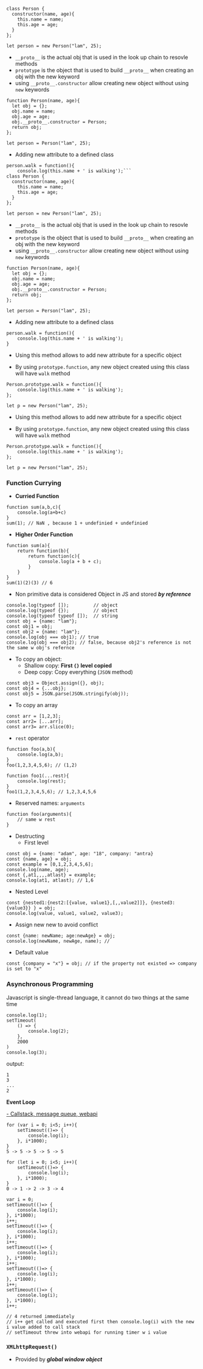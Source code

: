 ```
class Person {
  constructor(name, age){
    this.name = name;
    this.age = age;
  }
};

let person = new Person("lam", 25);
```
- `__proto__` is the actual obj that is used in the look up chain to resovle methods
- `prototype` is the object that is used to build `__proto__` when creating an obj with the new keyword
- using `__proto__.constructor` allow creating new object without using  `new` keywords
```
function Person(name, age){
  let obj = {};
  obj.name = name;
  obj.age = age;
  obj.__proto__.constructor = Person;
  return obj;
};

let person = Person("lam", 25);
```
- Adding new  attribute to a defined class
```
person.walk = function(){
    console.log(this.name + ' is walking');```
class Person {
  constructor(name, age){
    this.name = name;
    this.age = age;
  }
};

let person = new Person("lam", 25);
```
- `__proto__` is the actual obj that is used in the look up chain to resovle methods
- `prototype` is the object that is used to build `__proto__` when creating an obj with the new keyword
- using `__proto__.constructor` allow creating new object without using  `new` keywords
```
function Person(name, age){
  let obj = {};
  obj.name = name;
  obj.age = age;
  obj.__proto__.constructor = Person;
  return obj;
};

let person = Person("lam", 25);
```
- Adding new  attribute to a defined class
```
person.walk = function(){
    console.log(this.name + ' is walking');
}
```
- Using this method allows to add new attribute for a specific object

- By using `prototype.function`, any new object created using this class will have `walk` method
```
Person.prototype.walk = function(){
    console.log(this.name + ' is walking');
};

let p = new Person("lam", 25);
```

- Using this method allows to add new attribute for a specific object

- By using `prototype.function`, any new object created using this class will have `walk` method
```
Person.prototype.walk = function(){
    console.log(this.name + ' is walking');
};

let p = new Person("lam", 25);
```

### Function Currying
- **Curried Function**
```
function sum(a,b,c){
    console.log(a+b+c)
}
sum(1); // NaN , because 1 + undefinied + undefinied
```

- **Higher Order Function**
```
function sum(a){
    return function(b){
        return function(c){
            console.log(a + b + c);
        }
    }
}
sum(1)(2)(3) // 6
```

- Non primitive data is considered Object in JS and stored ***by reference*** 
```
console.log(typeof []);         // object
console.log(typeof {});         // object
console.log(typeof typeof []);  // string
const obj = {name: "lam"};
const obj1 = obj;
const obj2 = {name: "lam"};
console.log(obj === obj1); // true
console.log(obj === obj2); // false, because obj2's reference is not the same w obj's refernce
```
- To copy an object:
  - Shallow copy: **First `{}` level copied**
  - Deep copy: Copy everything (`JSON` method)
```
const obj3 = Object.assign({}, obj);
const obj4 = {...obj};
const obj5 = JSON.parse(JSON.stringify(obj));
```
- To copy an array
```
const arr = [1,2,3];
const arr2= [...arr];
const arr3= arr.slice(0);
```
- `rest` operator
```
function foo(a,b){
    console.log(a,b);
}
foo(1,2,3,4,5,6); // (1,2)

function foo1(...rest){
    console.log(rest);
}
foo1(1,2,3,4,5,6); // 1,2,3,4,5,6
```
- Reserved names: `arguments`
```
function foo(arguments){
    // same w rest
}
```
- Destructing
  - First level
```
const obj = {name: "adam", age: "18", company: "antra}
const {name, age} = obj;
const example = [0,1,2,3,4,5,6];
console.log(name, age);
const {,at1,,,,atlast} = example;
console.log(at1, atlast); // 1,6
```
  - Nested Level
```
const {nested1:{nest2:[{value, value1},[,,value2]]}, {nested3:{value3}} } = obj;
console.log(value, value1, value2, value3);
```

- Assign new new to avoid conflict
```
const {name: newName; age:newAge} = obj;
console.log(newName, newAge, name); //
```
  - Default value 
```
const {company = "x"} = obj; // if the property not existed => company is set to "x"
```
### **Asynchronous Programming**
Javascript is single-thread language, it cannot do two things at the same time

```
console.log(1);
setTimeout(
    () => {
        console.log(2);
    },
    2000
)
console.log(3);
```
output:
```
1
3
...
2
```

**Event Loop**

<a href="https://www.webdevolution.com/blog/Javascript-Event-Loop-Explained">- Callstack, message queue, webapi</a>

```
for (var i = 0; i<5; i++){
    setTimeout(()=> {
        console.log(i);
    }, i*1000);
}
5 -> 5 -> 5 -> 5 -> 5
```

```
for (let i = 0; i<5; i++){
    setTimeout(()=> {
        console.log(i);
    }, i*1000);
}
0 -> 1 -> 2 -> 3 -> 4
```

```
var i = 0;
setTimeout(()=> {
    console.log(i);
}, i*1000);
i++;
setTimeout(()=> {
    console.log(i);
}, i*1000);
i++;
setTimeout(()=> {
    console.log(i);
}, i*1000);
i++;
setTimeout(()=> {
    console.log(i);
}, i*1000);
i++;
setTimeout(()=> {
    console.log(i);
}, i*1000);
i++;

// 4 returned immediately 
// i++ get called and executed first then console.log(i) with the new i value added to call stack
// setTimeout threw into webapi for running timer w i value
```

### `XMLhttpRequest()`

- Provided by ***global window object***
